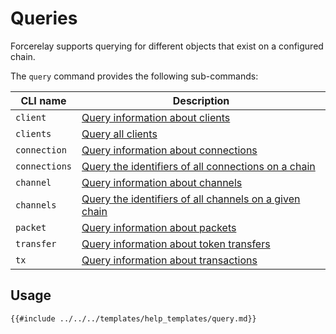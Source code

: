 # Queries

Forcerelay supports querying for different objects that exist on a configured chain.

The `query` command provides the following sub-commands:

| CLI name               | Description                                                                    |
| ---------------------- | ------------------------------------------------------------------------------ |
| `client`               | [Query information about clients](./client.md)                         |
| `clients`              | [Query all clients](./client.md)                                       |
| `connection`           | [Query information about connections](./connection.md)                 |
| `connections`          | [Query the identifiers of all connections on a chain](./connection.md) |
| `channel`              | [Query information about channels](./channel.md)                       |
| `channels`             | [Query the identifiers of all channels on a given chain](./channel.md) |
| `packet`               | [Query information about packets](./packet.md)                         |
| `transfer`             | [Query information about token transfers](./transfer.md)               |
| `tx`                   | [Query information about transactions](./tx.md)                        |

## Usage

```
{{#include ../../../templates/help_templates/query.md}}
```
